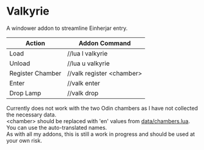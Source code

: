 # Valkyrie
A windower addon to streamline Einherjar entry.

Action                | Addon Command
--------------------- | -----------------------------
Load                  | //lua l valkyrie
Unload                | //lua u valkyrie
Register Chamber      | //valk register \<chamber\>
Enter                 | //valk enter
Drop Lamp             | //valk drop


Currently does not work with the two Odin chambers as I have not collected the necessary data.  
\<chamber\> should be replaced with 'en' values from [data/chambers.lua](https://github.com/Tny5989/Valkyrie/blob/master/data/chambers.lua).  You can use the auto-translated names.  
As with all my addons, this is still a work in progress and should be used at your own risk.
